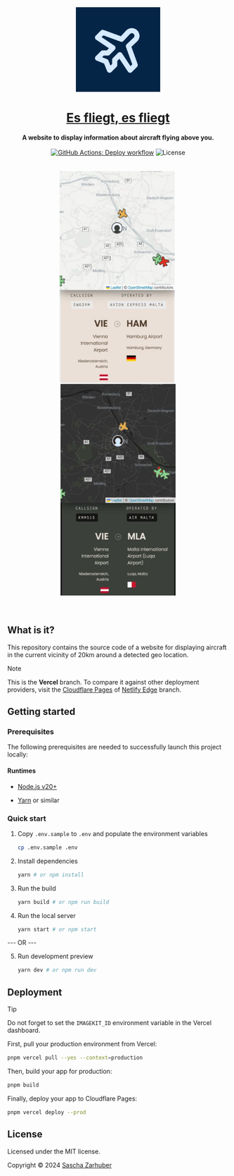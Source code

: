 <div align="center">
  <img alt="The icon of the website, showing stylized film perforations surrounding stylized diaphragm blades" src="public/icons/android-chrome-512x512.png" width="192px" />
  <br />
  <h1><a href="https://esfliegt.vercel.app">Es fliegt, es fliegt</a></h1>
  <strong>A website to display information about aircraft flying above you.</strong>
  <br />
  <br />
  <a href="https://github.com/saschazar21/esfliegt-esfliegt/actions/workflows/deploy.yml"><img alt="GitHub Actions: Deploy workflow" src="https://github.com/saschazar21/esfliegt-esfliegt/actions/workflows/deploy.yml/badge.svg" /></a> <img alt="License" src="https://img.shields.io/github/license/saschazar21/esfliegt-esfliegt" />
  <br />
  <br />
  <br />
  <img src="public/screenshots/screen_mobile_2_light.jpg" alt="A screenshot of the index page on mobile with route data in light mode" width="262" height="480">&nbsp;
  <img src="public/screenshots/screen_mobile_2_dark.jpg" alt="A screenshot of the index page on mobile with route data in dark mode" width="262" height="480">
  <br />
  <br />
  <br />
</div>

## What is it?

This repository contains the source code of a website for displaying aircraft in the current vicinity of 20km around a detected geo location.

> [!NOTE]
>
> This is the **Vercel** branch. To compare it against other deployment providers, visit the [Cloudflare Pages](https://github.com/saschazar21/esfliegt-esfliegt/tree/cloudflare-pages) of [Netlify Edge](https://github.com/saschazar21/esfliegt-esfliegt/tree/netlify-edge) branch.

## Getting started

### Prerequisites

The following prerequisites are needed to successfully launch this project locally:

#### Runtimes

- [Node.js v20+](https://nodejs.org/en/)

- [Yarn](https://yarnpkg.dev/) or similar

### Quick start

1. Copy `.env.sample` to `.env` and populate the environment variables

   ```bash
   cp .env.sample .env
   ```

2. Install dependencies

   ```bash
   yarn # or npm install
   ```

3. Run the build

   ```bash
   yarn build # or npm run build
   ```

4. Run the local server

   ```bash
   yarn start # or npm start
   ```

--- OR ---

5. Run development preview

   ```bash
   yarn dev # or npm run dev
   ```

## Deployment

> [!TIP]  
> Do not forget to set the `IMAGEKIT_ID` environment variable in the Vercel dashboard.

First, pull your production environment from Vercel:

```sh
pnpm vercel pull --yes --context=production
```

Then, build your app for production:

```sh
pnpm build
```

Finally, deploy your app to Cloudflare Pages:

```sh
pnpm vercel deploy --prod
```

## License

Licensed under the MIT license.

Copyright ©️ 2024 [Sascha Zarhuber](https://sascha.work)
